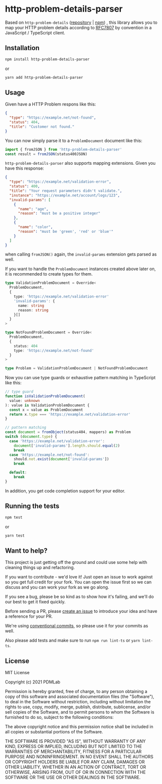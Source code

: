 # http-problem-details-parser

Based on `http-problem-details` ([repository](https://github.com/PDMLab/http-problem-details) | [npm](https://www.npmjs.com/package/http-problem-details)) , this library allows you to map your HTTP problem details according to [RFC7807](https://tools.ietf.org/html/rfc7807) by convention in a JavaScript / TypeScript client.

## Installation

```bash
npm install http-problem-details-parser
```

or

```bash
yarn add http-problem-details-parser
```

## Usage

Given have a HTTP Problem respons like this:

```json
{
  "type": "https://example.net/not-found",
  "status": 404,
  "title": "Customer not found."
}
```

You can now simply parse it to a `ProblemDocument` document like this:

```typescript
import { fromJSON } from 'http-problem-details-parser'
const result = fromJSON(status400JSON)
```

`http-problem-details-parser` also supports mapping extensions. Given you have this response:

```json
{
  "type": "https://example.net/validation-error",
  "status": 400,
  "title": "Your request parameters didn't validate.",
  "instance": "https://example.net/account/logs/123",
  "invalid-params": [
    {
      "name": "age",
      "reason": "must be a positive integer"
    },
    {
      "name": "color",
      "reason": "must be 'green', 'red' or 'blue'"
    }
  ]
}
```

when calling `fromJSON()` again, the `invalid-params` extension gets parsed as well.

If you want to handle the `ProblemDocument` instances created above later on, it is recommended to create types for them.

```typescript
type ValidationProblemDocument = Override<
  ProblemDocument,
  {
    type: 'https://example.net/validation-error'
    'invalid-params': {
      name: string
      reason: string
    }[]
  }
>

type NotFoundProblemDocument = Override<
  ProblemDocument,
  {
    status: 404
    type: 'https://example.net/not-found'
  }
>

type Problem = ValidationProblemDocument | NotFoundProblemDocument
```

Now you can use type guards or exhaustive pattern matching in TypeScript like this:

```typescript
// type guard
function isValidationProblemDocument(
  value: unknown
): value is ValidationProblemDocument {
  const x = value as ProblemDocument
  return x.type === 'https://example.net/validation-error'
}

// pattern matching
const document = fromObject(status404, mappers) as Problem
switch (document.type) {
  case 'https://example.net/validation-error':
    document['invalid-params'].length.should.equal(2)
    break
  case 'https://example.net/not-found':
    should.not.exist(document['invalid-params'])
    break

  default:
    break
}
```

In addition, you get code completion support for your editor.

## Running the tests

```bash
npm test
```

or

```bash
yarn test
```

## Want to help?

This project is just getting off the ground and could use some help with cleaning things up and refactoring.

If you want to contribute - we'd love it! Just open an issue to work against so you get full credit for your fork. You can open the issue first so we can discuss and you can work your fork as we go along.

If you see a bug, please be so kind as to show how it's failing, and we'll do our best to get it fixed quickly.

Before sending a PR, please [create an issue](https://github.com/PDMLab/http-problem-details-parser/issues/new) to introduce your idea and have a reference for your PR.

We're using [conventional commits](https://www.conventionalcommits.org), so please use it for your commits as well.

Also please add tests and make sure to run `npm run lint-ts` or `yarn lint-ts`.

## License

MIT License

Copyright (c) 2021 PDMLab

Permission is hereby granted, free of charge, to any person obtaining a copy of this software and associated documentation files (the "Software"), to deal in the Software without restriction, including without limitation the rights to use, copy, modify, merge, publish, distribute, sublicense, and/or sell copies of the Software, and to permit persons to whom the Software is furnished to do so, subject to the following conditions:

The above copyright notice and this permission notice shall be included in all copies or substantial portions of the Software.

THE SOFTWARE IS PROVIDED "AS IS", WITHOUT WARRANTY OF ANY KIND, EXPRESS OR IMPLIED, INCLUDING BUT NOT LIMITED TO THE WARRANTIES OF MERCHANTABILITY, FITNESS FOR A PARTICULAR PURPOSE AND NONINFRINGEMENT. IN NO EVENT SHALL THE AUTHORS OR COPYRIGHT HOLDERS BE LIABLE FOR ANY CLAIM, DAMAGES OR OTHER LIABILITY, WHETHER IN AN ACTION OF CONTRACT, TORT OR OTHERWISE, ARISING FROM, OUT OF OR IN CONNECTION WITH THE SOFTWARE OR THE USE OR OTHER DEALINGS IN THE SOFTWARE.
